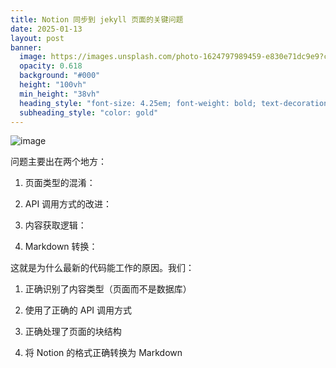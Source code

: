 ```yaml
---
title: Notion 同步到 jekyll 页面的关键问题
date: 2025-01-13
layout: post
banner:
  image: https://images.unsplash.com/photo-1624797989459-e830e71dc9e9?crop=entropy&cs=tinysrgb&fit=max&fm=jpg&ixid=M3w2OTIwMzJ8MHwxfHJhbmRvbXx8fHx8fHx8fDE3MzY3NDIyMTl8&ixlib=rb-4.0.3&q=80&w=1080
  opacity: 0.618
  background: "#000"
  height: "100vh"
  min_height: "38vh"
  heading_style: "font-size: 4.25em; font-weight: bold; text-decoration: underline"
  subheading_style: "color: gold"
---
```


![image](https://images.unsplash.com/photo-1697439838188-aaa48162214f?q=80&w=3270&auto=format&fit=crop&ixlib=rb-4.0.3&ixid=M3wxMjA3fDB8MHxwaG90by1wYWdlfHx8fGVufDB8fHx8fA%3D%3D)

问题主要出在两个地方：

1. 页面类型的混淆：

1. API 调用方式的改进：

1. 内容获取逻辑：

1. Markdown 转换：

这就是为什么最新的代码能工作的原因。我们：

1. 正确识别了内容类型（页面而不是数据库）

1. 使用了正确的 API 调用方式

1. 正确处理了页面的块结构

1. 将 Notion 的格式正确转换为 Markdown